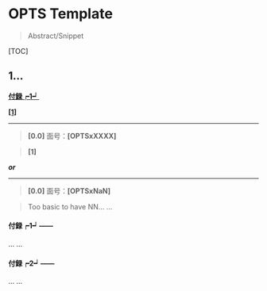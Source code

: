 # **OPTS Template**

> Abstract/Snippet

[TOC]

## **1...**



[**付録┍1┙**](#jump7)

[**[1]**](#jump1)



---

> <span id="jump0">**[0.0]**</span> 面号：**[OPTSxXXXX]**

> <span id="jump1">**[1]**</span> 

***or***

---

> <span id="jump0">**[0.0]**</span> 面号：**[OPTSxNaN]**

> Too basic to have NN... ...



#### **<span id="jumpX">付録┍1┙</span>——**

... ...



#### **<span id="jumpX">付録┍2┙</span>——** ####

... ...

